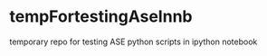 tempFortestingAseInnb
=====================

temporary repo for testing ASE python scripts in ipython notebook
